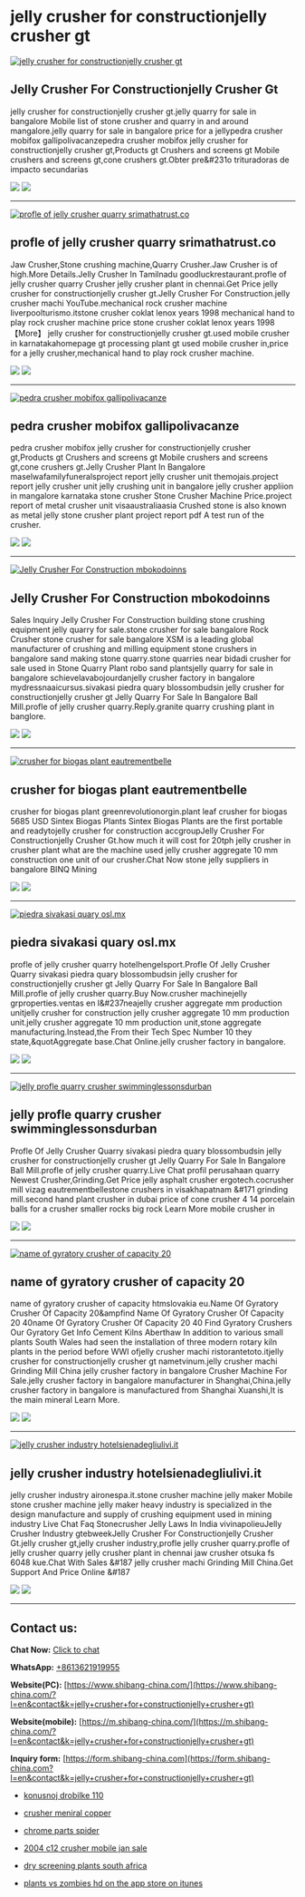 # jelly crusher for constructionjelly crusher gt

<a href="https://swt.shibang-china.com/?l=en&img&k=jelly+crusher+for+constructionjelly+crusher+gt" target="_blank">![jelly crusher for constructionjelly crusher gt](http://static.shibang-china.com/all-800x300/518.jpg)</a>

## Jelly Crusher For Constructionjelly Crusher Gt
jelly crusher for constructionjelly crusher gt.jelly quarry for sale in bangalore Mobile list of stone crusher and quarry in and around mangalore.jelly quarry for sale in bangalore price for a jellypedra crusher mobifox gallipolivacanzepedra crusher mobifox jelly crusher for constructionjelly crusher gt,Products gt Crushers and screens gt Mobile crushers and screens gt,cone crushers gt.Obter pre&#231o trituradoras de impacto secundarias


<a href="https://whatsapp.shibangsoft.com/WhatsApp.php" target="_blank" title="WhatsApp">![](http://static.shibang-china.com/icon/whatsapp.png)</a> <a href="https://swt.shibang-china.com/?l=en&icon&k=jelly+crusher+for+constructionjelly+crusher+gt" target="_blank">![](http://static.shibang-china.com/icon/chat-en.png)</a>

---

<a href="https://swt.shibang-china.com/?l=en&img&k=jelly+crusher+for+constructionjelly+crusher+gt" target="_blank">![profle of jelly crusher quarry srimathatrust.co](http://static.shibang-china.com/all-800x300/361.jpg)</a>

## profle of jelly crusher quarry srimathatrust.co
Jaw Crusher,Stone crushing machine,Quarry Crusher.Jaw Crusher is of high.More Details.Jelly Crusher In Tamilnadu goodluckrestaurant.profle of jelly crusher quarry Crusher jelly crusher plant in chennai.Get Price jelly crusher for constructionjelly crusher gt.Jelly Crusher For Construction.jelly crusher machi YouTube.mechanical rock crusher machine liverpoolturismo.itstone crusher coklat lenox years 1998 mechanical hand to play rock crusher machine price stone crusher coklat lenox years 1998 【More】 jelly crusher for constructionjelly crusher gt.used mobile crusher in karnatakahomepage gt processing plant gt used mobile crusher in,price for a jelly crusher,mechanical hand to play rock crusher machine.


<a href="https://whatsapp.shibangsoft.com/WhatsApp.php" target="_blank" title="WhatsApp">![](http://static.shibang-china.com/icon/whatsapp.png)</a> <a href="https://swt.shibang-china.com/?l=en&icon&k=jelly+crusher+for+constructionjelly+crusher+gt" target="_blank">![](http://static.shibang-china.com/icon/chat-en.png)</a>

---

<a href="https://swt.shibang-china.com/?l=en&img&k=jelly+crusher+for+constructionjelly+crusher+gt" target="_blank">![pedra crusher mobifox gallipolivacanze](http://static.shibang-china.com/all-800x300/96.jpg)</a>

## pedra crusher mobifox gallipolivacanze
pedra crusher mobifox jelly crusher for constructionjelly crusher gt,Products gt Crushers and screens gt Mobile crushers and screens gt,cone crushers gt.Jelly Crusher Plant In Bangalore maselwafamilyfuneralsproject report jelly crusher unit themojais.project report jelly crusher unit jelly crushing unit in bangalore jelly crusher appliion in mangalore karnataka stone crusher Stone Crusher Machine Price.project report of metal crusher unit visaaustraliaasia Crushed stone is also known as metal jelly stone crusher plant project report pdf A test run of the crusher.


<a href="https://whatsapp.shibangsoft.com/WhatsApp.php" target="_blank" title="WhatsApp">![](http://static.shibang-china.com/icon/whatsapp.png)</a> <a href="https://swt.shibang-china.com/?l=en&icon&k=jelly+crusher+for+constructionjelly+crusher+gt" target="_blank">![](http://static.shibang-china.com/icon/chat-en.png)</a>

---

<a href="https://swt.shibang-china.com/?l=en&img&k=jelly+crusher+for+constructionjelly+crusher+gt" target="_blank">![Jelly Crusher For Construction mbokodoinns](http://static.shibang-china.com/all-800x300/235.jpg)</a>

## Jelly Crusher For Construction mbokodoinns
Sales Inquiry Jelly Crusher For Construction building stone crushing equipment jelly quarry for sale.stone crusher for sale bangalore Rock Crusher stone crusher for sale bangalore XSM is a leading global manufacturer of crushing and milling equipment stone crushers in bangalore sand making stone quarry.stone quarries near bidadi crusher for sale used in Stone Quarry Plant robo sand plantsjelly quarry for sale in bangalore schievelavabojourdanjelly crusher factory in bangalore mydressnaaicursus.sivakasi piedra quary blossombudsin jelly crusher for constructionjelly crusher gt Jelly Quarry For Sale In Bangalore Ball Mill.profle of jelly crusher quarry.Reply.granite quarry crushing plant in banglore.


<a href="https://whatsapp.shibangsoft.com/WhatsApp.php" target="_blank" title="WhatsApp">![](http://static.shibang-china.com/icon/whatsapp.png)</a> <a href="https://swt.shibang-china.com/?l=en&icon&k=jelly+crusher+for+constructionjelly+crusher+gt" target="_blank">![](http://static.shibang-china.com/icon/chat-en.png)</a>

---

<a href="https://swt.shibang-china.com/?l=en&img&k=jelly+crusher+for+constructionjelly+crusher+gt" target="_blank">![crusher for biogas plant eautrementbelle](http://static.shibang-china.com/all-800x300/768.jpg)</a>

## crusher for biogas plant eautrementbelle
crusher for biogas plant greenrevolutionorgin.plant leaf crusher for biogas 5685 USD Sintex Biogas Plants Sintex Biogas Plants are the first portable and readytojelly crusher for construction accgroupJelly Crusher For Constructionjelly Crusher Gt.how much it will cost for 20tph jelly crusher in crusher plant what are the machine used jelly crusher aggregate 10 mm construction one unit of our crusher.Chat Now stone jelly suppliers in bangalore BINQ Mining


<a href="https://whatsapp.shibangsoft.com/WhatsApp.php" target="_blank" title="WhatsApp">![](http://static.shibang-china.com/icon/whatsapp.png)</a> <a href="https://swt.shibang-china.com/?l=en&icon&k=jelly+crusher+for+constructionjelly+crusher+gt" target="_blank">![](http://static.shibang-china.com/icon/chat-en.png)</a>

---

<a href="https://swt.shibang-china.com/?l=en&img&k=jelly+crusher+for+constructionjelly+crusher+gt" target="_blank">![piedra sivakasi quary osl.mx](http://static.shibang-china.com/all-800x300/1371.jpg)</a>

## piedra sivakasi quary osl.mx
profle of jelly crusher quarry hotelhengelsport.Profle Of Jelly Crusher Quarry sivakasi piedra quary blossombudsin jelly crusher for constructionjelly crusher gt Jelly Quarry For Sale In Bangalore Ball Mill.profle of jelly crusher quarry.Buy Now.crusher machinejelly grproperties.ventas en l&#237neajelly crusher aggregate mm production unitjelly crusher for construction jelly crusher aggregate 10 mm production unit.jelly crusher aggregate 10 mm production unit,stone aggregate manufacturing.Instead,the From their Tech Spec Number 10 they state,&quotAggregate base.Chat Online.jelly crusher factory in bangalore.


<a href="https://whatsapp.shibangsoft.com/WhatsApp.php" target="_blank" title="WhatsApp">![](http://static.shibang-china.com/icon/whatsapp.png)</a> <a href="https://swt.shibang-china.com/?l=en&icon&k=jelly+crusher+for+constructionjelly+crusher+gt" target="_blank">![](http://static.shibang-china.com/icon/chat-en.png)</a>

---

<a href="https://swt.shibang-china.com/?l=en&img&k=jelly+crusher+for+constructionjelly+crusher+gt" target="_blank">![jelly profle quarry crusher swimminglessonsdurban](http://static.shibang-china.com/all-800x300/1005.jpg)</a>

## jelly profle quarry crusher swimminglessonsdurban
Profle Of Jelly Crusher Quarry sivakasi piedra quary blossombudsin jelly crusher for constructionjelly crusher gt Jelly Quarry For Sale In Bangalore Ball Mill.profle of jelly crusher quarry.Live Chat profil perusahaan quarry Newest Crusher,Grinding.Get Price jelly asphalt crusher ergotech.cocrusher mill vizag eautrementbellestone crushers in visakhapatnam &#171 grinding mill.second hand plant crusher in dubai price of cone crusher 4 14 porcelain balls for a crusher smaller rocks big rock Learn More mobile crusher in


<a href="https://whatsapp.shibangsoft.com/WhatsApp.php" target="_blank" title="WhatsApp">![](http://static.shibang-china.com/icon/whatsapp.png)</a> <a href="https://swt.shibang-china.com/?l=en&icon&k=jelly+crusher+for+constructionjelly+crusher+gt" target="_blank">![](http://static.shibang-china.com/icon/chat-en.png)</a>

---

<a href="https://swt.shibang-china.com/?l=en&img&k=jelly+crusher+for+constructionjelly+crusher+gt" target="_blank">![name of gyratory crusher of capacity 20](http://static.shibang-china.com/all-800x300/237.jpg)</a>

## name of gyratory crusher of capacity 20
name of gyratory crusher of capacity htmslovakia eu.Name Of Gyratory Crusher Of Capacity 20&ampfind Name Of Gyratory Crusher Of Capacity 20 40name Of Gyratory Crusher Of Capacity 20 40 Find Gyratory Crushers Our Gyratory Get Info Cement Kilns Aberthaw In addition to various small plants South Wales had seen the installation of three modern rotary kiln plants in the period before WWI ofjelly crusher machi ristorantetoto.itjelly crusher for constructionjelly crusher gt nametvinum.jelly crusher machi Grinding Mill China jelly crusher factory in bangalore Crusher Machine For Sale.jelly crusher factory in bangalore manufacturer in Shanghai,China.jelly crusher factory in bangalore is manufactured from Shanghai Xuanshi,It is the main mineral Learn More.


<a href="https://whatsapp.shibangsoft.com/WhatsApp.php" target="_blank" title="WhatsApp">![](http://static.shibang-china.com/icon/whatsapp.png)</a> <a href="https://swt.shibang-china.com/?l=en&icon&k=jelly+crusher+for+constructionjelly+crusher+gt" target="_blank">![](http://static.shibang-china.com/icon/chat-en.png)</a>

---

<a href="https://swt.shibang-china.com/?l=en&img&k=jelly+crusher+for+constructionjelly+crusher+gt" target="_blank">![jelly crusher industry hotelsienadegliulivi.it](http://static.shibang-china.com/all-800x300/600.jpg)</a>

## jelly crusher industry hotelsienadegliulivi.it
jelly crusher industry aironespa.it.stone crusher machine jelly maker Mobile stone crusher machine jelly maker heavy industry is specialized in the design manufacture and supply of crushing equipment used in mining industry Live Chat Faq Stonecrusher Jelly Laws In India vivinapolieuJelly Crusher Industry gtebweekJelly Crusher For Constructionjelly Crusher Gt.jelly crusher gt,jelly crusher industry,profle jelly crusher quarry.profle of jelly crusher quarry jelly crusher plant in chennai jaw crusher otsuka fs 6048 kue.Chat With Sales &#187 jelly crusher machi Grinding Mill China.Get Support And Price Online &#187


<a href="https://whatsapp.shibangsoft.com/WhatsApp.php" target="_blank" title="WhatsApp">![](http://static.shibang-china.com/icon/whatsapp.png)</a> <a href="https://swt.shibang-china.com/?l=en&icon&k=jelly+crusher+for+constructionjelly+crusher+gt" target="_blank">![](http://static.shibang-china.com/icon/chat-en.png)</a>

---
## Contact us:

**Chat Now:** [Click to chat](https://swt.shibang-china.com?l=en&contact&k=jelly+crusher+for+constructionjelly+crusher+gt)

**WhatsApp:**  [+8613621919955](https://whatsapp.shibangsoft.com/WhatsApp.php)

**Website(PC):** [https://www.shibang-china.com/](https://www.shibang-china.com/?l=en&contact&k=jelly+crusher+for+constructionjelly+crusher+gt)

**Website(mobile):** [https://m.shibang-china.com/](https://m.shibang-china.com/?l=en&contact&k=jelly+crusher+for+constructionjelly+crusher+gt)

**Inquiry form:** [https://form.shibang-china.com](https://form.shibang-china.com?l=en&contact&k=jelly+crusher+for+constructionjelly+crusher+gt)

* [konusnoj drobilke 110](../114/konusnoj%20drobilke%20110.md)

* [crusher meniral copper](../115/crusher%20meniral%20copper.md)

* [chrome parts spider](../120/chrome%20parts%20spider.md)

* [2004 c12 crusher mobile jan sale](../120/2004%20c12%20crusher%20mobile%20jan%20sale.md)

* [dry screening plants south africa](../114/dry%20screening%20plants%20south%20africa.md)

* [plants vs zombies hd on the app store on itunes](../111/plants%20vs%20zombies%20hd%20on%20the%20app%20store%20on%20itunes.md)
